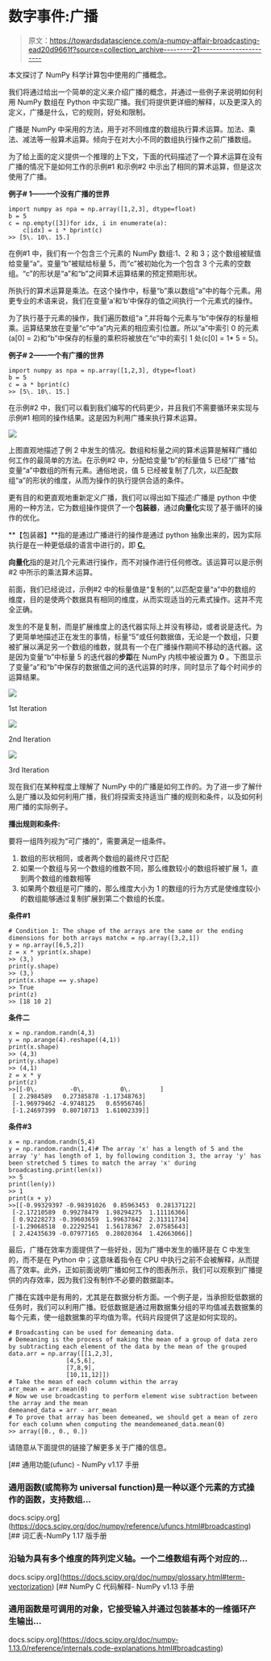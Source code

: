# 数字事件:广播

> 原文：<https://towardsdatascience.com/a-numpy-affair-broadcasting-ead20d9661f?source=collection_archive---------21----------------------->

本文探讨了 NumPy 科学计算包中使用的广播概念。

我们将通过给出一个简单的定义来介绍广播的概念，并通过一些例子来说明如何利用 NumPy 数组在 Python 中实现广播。我们将提供更详细的解释，以及更深入的定义，广播是什么，它的规则，好处和限制。

广播是 NumPy 中采用的方法，用于对不同维度的数组执行算术运算。加法、乘法、减法等一般算术运算。倾向于在对大小不同的数组执行操作之前广播数组。

为了给上面的定义提供一个推理的上下文，下面的代码描述了一个算术运算在没有广播的情况下是如何工作的示例#1 和示例#2 中示出了相同的算术运算，但是这次使用了广播。

**例子# 1——一个没有广播的世界**

```
import numpy as npa = np.array([1,2,3], dtype=float)
b = 5
c = np.empty([3])for idx, i in enumerate(a):
    c[idx] = i * bprint(c)
>> [5\. 10\. 15.]
```

在例#1 中，我们有一个包含三个元素的 NumPy 数组:1、2 和 3；这个数组被赋值给变量“a”。变量“b”被赋给标量 5，而“c”被初始化为一个包含 3 个元素的空数组。“c”的形状是“a”和“b”之间算术运算结果的预定预期形状。

所执行的算术运算是乘法。在这个操作中，标量“b”乘以数组“a”中的每个元素。用更专业的术语来说，我们在变量‘a’和‘b’中保存的值之间执行一个元素式的操作。

为了执行基于元素的操作，我们遍历数组“a ”,并将每个元素与“b”中保存的标量相乘。运算结果放在变量“c”中“a”内元素的相应索引位置。所以“a”中索引 0 的元素(a[0] = 2)和“b”中保存的标量的乘积将被放在“c”中的索引 1 处(c[0] = 1* 5 = 5)。

**例子# 2——一个有广播的世界**

```
import numpy as npa = np.array([1,2,3], dtype=float)
b = 5
c = a * bprint(c)
>> [5\. 10\. 15.]
```

在示例#2 中，我们可以看到我们编写的代码更少，并且我们不需要循环来实现与示例#1 相同的操作结果。这是因为利用广播来执行算术运算。

![](img/b96c1565029d9e9264a68ea0c72e346f.png)

上图直观地描述了例 2 中发生的情况。数组和标量之间的算术运算是解释广播如何工作的最简单的方法。在示例#2 中，分配给变量“b”的标量值 5 已经“广播”给变量“a”中数组的所有元素。通俗地说，值 5 已经被复制了几次，以匹配数组“a”的形状的维度，从而为操作的执行提供合适的条件。

更有目的和更直观地重新定义广播，我们可以得出如下描述:广播是 python 中使用的一种方法，它为数组操作提供了一个**包装器**，通过**向量化**实现了基于循环的操作的优化。

**【包装器】**指的是通过广播进行的操作是通过 python 抽象出来的，因为实际执行是在一种更低级的语言中进行的，即 [**C.**](https://en.wikipedia.org/wiki/C_%28programming_language%29)

**向量化**指的是对几个元素进行操作，而不对操作进行任何修改。该运算可以是示例#2 中所示的乘法算术运算。

前面，我们已经说过，示例#2 中的标量值是“复制的”,以匹配变量“a”中的数组的维度，目的是使两个数据具有相同的维度，从而实现适当的元素式操作。这并不完全正确。

发生的不是复制，而是扩展维度上的迭代器实际上并没有移动，或者说是迭代。为了更简单地描述正在发生的事情，标量“5”或任何数据值，无论是一个数组，只要被扩展以满足另一个数组的维数，就具有一个在广播操作期间不移动的迭代器。这是因为变量“b”中标量 5 的迭代器的**步距**在 NumPy 内核中被设置为 **0** 。下图显示了变量“a”和“b”中保存的数据值之间的迭代运算的时序，同时显示了每个时间步的运算结果。

![](img/4954f9f5022636f9175e652893d16a1c.png)

1st Iteration

![](img/0f987a13a2bf5dc35461d8e09518481d.png)

2nd Iteration

![](img/f6a3977137c1c51cdb516703c3edf244.png)

3rd Iteration

现在我们在某种程度上理解了 NumPy 中的广播是如何工作的。为了进一步了解什么是广播以及如何利用广播，我们将探索支持适当广播的规则和条件，以及如何利用广播的实际例子。

**播出规则和条件:**

要将一组阵列视为“可广播的”，需要满足一组条件。

1.  数组的形状相同，或者两个数组的最终尺寸匹配
2.  如果一个数组与另一个数组的维数不同，那么维数较小的数组将被扩展 1，直到两个数组的维数相等
3.  如果两个数组是可广播的，那么维度大小为 1 的数组的行为方式是使维度较小的数组能够通过复制扩展到第二个数组的长度。

**条件#1**

```
# Condition 1: The shape of the arrays are the same or the ending dimensions for both arrays matchx = np.array([3,2,1])
y = np.array([6,5,2])
z = x * yprint(x.shape)
>> (3,)
print(y.shape)
>> (3,)
print(x.shape == y.shape)
>> True
print(z)
>> [18 10 2]
```

**条件二**

```
x = np.random.randn(4,3)
y = np.arange(4).reshape((4,1))
print(x.shape)
>> (4,3)
print(y.shape)
>> (4,1)
z = x * y
print(z)
>>[[-0\.         -0\.          0\.        ]
 [ 2.2984589   0.27385878 -1.17348763]
 [-1.96979462 -4.9748125   0.65956746]
 [-1.24697399  0.80710713  1.61002339]]
```

**条件#3**

```
x = np.random.randn(5,4)
y = np.random.randn(1,4)# The array 'x' has a length of 5 and the array 'y' has length of 1, by following condition 3, the array 'y' has been stretched 5 times to match the array 'x' during broadcasting.print(len(x))
>> 5
print(len(y))
>> 1
print(x + y)
>>[[-0.99329397 -0.98391026  0.85963453  0.28137122]
 [-2.17210589  0.99278479  1.98294275  1.11116366]
 [ 0.92228273 -0.39603659  1.99637842  2.31311734]
 [-1.29068518  0.22292541  1.56178367  2.07585643]
 [ 2.42435639 -0.07977165  0.28020364  1.42663066]]
```

最后，广播在效率方面提供了一些好处，因为广播中发生的循环是在 C 中发生的，而不是在 Python 中；这意味着指令在 CPU 中执行之前不会被解释，从而提高了效率。此外，正如前面说明广播如何工作的图表所示，我们可以观察到广播提供的内存效率，因为我们没有制作不必要的数据副本。

广播在实践中是有用的，尤其是在数据分析方面。一个例子是，当承担贬低数据的任务时，我们可以利用广播。贬低数据是通过用数据集分组的平均值减去数据集的每个元素，使一组数据集的平均值为零。代码片段提供了这是如何实现的。

```
# Broadcasting can be used for demeaning data.
# Demeaning is the process of making the mean of a group of data zero by subtracting each element of the data by the mean of the grouped data.arr = np.array([[1,2,3],
                [4,5,6],
                [7,8,9],
                [10,11,12]])
# Take the mean of each column within the array
arr_mean = arr.mean(0)
# Now we use broadcasting to perform element wise subtraction between the array and the mean
demeaned_data = arr - arr_mean
# To prove that array has been demeaned, we should get a mean of zero for each column when computing the meandemeaned_data.mean(0)
>> array([0., 0., 0.])
```

请随意从下面提供的链接了解更多关于广播的信息。

 [## 通用功能(ufunc) - NumPy v1.17 手册

### 通用函数(或简称为 universal function)是一种以逐个元素的方式操作的函数，支持数组…

docs.scipy.org](https://docs.scipy.org/doc/numpy/reference/ufuncs.html#broadcasting)  [## 词汇表-NumPy 1.17 版手册

### 沿轴为具有多个维度的阵列定义轴。一个二维数组有两个对应的…

docs.scipy.org](https://docs.scipy.org/doc/numpy/glossary.html#term-vectorization)  [## NumPy C 代码解释- NumPy v1.13 手册

### 通用函数是可调用的对象，它接受输入并通过包装基本的一维循环产生输出…

docs.scipy.org](https://docs.scipy.org/doc/numpy-1.13.0/reference/internals.code-explanations.html#broadcasting)